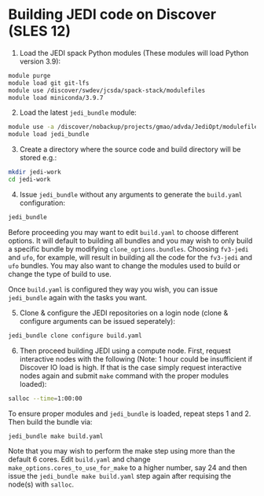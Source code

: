 # Building JEDI code on Discover (SLES 12)

1) Load the JEDI spack Python modules (These modules will load Python version 3.9):

``` bash
module purge
module load git git-lfs
module use /discover/swdev/jcsda/spack-stack/modulefiles
module load miniconda/3.9.7
```

2) Load the latest `jedi_bundle` module:

``` bash
module use -a /discover/nobackup/projects/gmao/advda/JediOpt/modulefiles/core/
module load jedi_bundle
```

3) Create a directory where the source code and build directory will be stored e.g.:

``` bash
mkdir jedi-work
cd jedi-work
```

4) Issue `jedi_bundle` without any arguments to generate the `build.yaml` configuration:

``` bash
jedi_bundle
```

Before proceeding you may want to edit `build.yaml` to choose different options. It will default to building all bundles and you may wish to only build a specific bundle by modifying `clone_options.bundles`. Choosing `fv3-jedi` and `ufo`, for example, will result in building all the code for the `fv3-jedi` and `ufo` bundles. You may also want to change the modules used to build or change the type of build to use.

Once `build.yaml` is configured they way you wish, you can issue `jedi_bundle` again with the tasks you want.

5) Clone & configure the JEDI repositories on a login node (clone & configure arguments can be issued seperately):

``` bash
jedi_bundle clone configure build.yaml
```

6) Then proceed building JEDI using a compute node. First, request interactive nodes with the following (Note: 1 hour could be insufficient if Discover IO load is high. If that is the case simply request interactive nodes again and submit `make` command with the proper modules loaded):

``` bash
salloc --time=1:00:00
```
To ensure proper modules and `jedi_bundle` is loaded, repeat steps 1 and 2. Then build the bundle via:

``` bash
jedi_bundle make build.yaml
```

Note that you may wish to perform the make step using more than the default 6 cores. Edit `build.yaml` and change `make_options.cores_to_use_for_make` to a higher number, say 24 and then issue the `jedi_bundle make build.yaml` step again after requising the node(s) with `salloc`.
